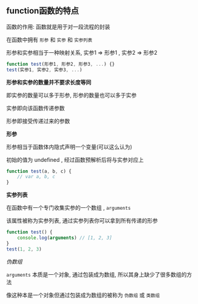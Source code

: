 ## function函数的特点

函数的作用: 函数就是用于对一段流程的封装

在函数中拥有 `形参` 和 `实参` 和 `实参列表`

形参和实参相当于一种映射关系, 实参1 => 形参1 , 实参2 => 形参2

```js
function test(形参1, 形参2, 形参3, ...) {}
test(实参1, 实参2, 实参3, ...)
```



**形参和实参的数量并不要求长度等同**

即实参的数量可以多于形参, 形参的数量也可以多于实参

实参即向该函数传递参数

形参即接受传递过来的参数



**形参**

形参相当于函数体内隐式声明一个变量(可以这么认为)

初始的值为 undefined , 经过函数预解析后将与实参对应上

```js
function test(a, b, c) {
    // var a, b, c
}
```



**实参列表**

在函数中有一个专门收集实参的一个数组 , `arguments`

该属性被称为实参列表, 通过实参列表你可以拿到所有传递的形参

```js
function test() {
	console.log(arguments) // [1, 2, 3]
}
test(1, 2, 3)
```



*伪数组*

`arguments` 本质是一个对象, 通过包装成为数组, 所以其身上缺少了很多数组的方法

像这种本是一个对象但通过包装成为数组的被称为 `伪数组` 或 `类数组`


